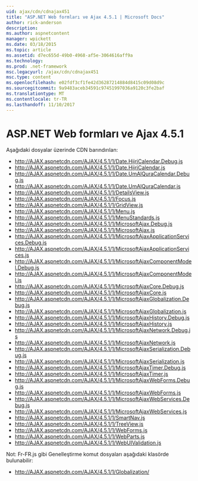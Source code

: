 ```yaml
---
uid: ajax/cdn/cdnajax451
title: "ASP.NET Web formları ve Ajax 4.5.1 | Microsoft Docs"
author: rick-anderson
description: 
ms.author: aspnetcontent
manager: wpickett
ms.date: 03/18/2015
ms.topic: article
ms.assetid: d7ec655d-49b0-4968-af5e-3064616aff9a
ms.technology: 
ms.prod: .net-framework
msc.legacyurl: /ajax/cdn/cdnajax451
msc.type: content
ms.openlocfilehash: e02fdf3cf1fe42d36287214884d8415c09d08d9c
ms.sourcegitcommit: 9a9483aceb34591c97451997036a9120c3fe2baf
ms.translationtype: MT
ms.contentlocale: tr-TR
ms.lasthandoff: 11/10/2017
---
```

<a name="aspnet-web-forms-and-ajax-451"></a>ASP.NET Web formları ve Ajax 4.5.1
====================
Aşağıdaki dosyalar üzerinde CDN barındırılan:

- http://AJAX.aspnetcdn.com/AJAX/4.5.1/1/Date.HijriCalendar.Debug.js
- http://AJAX.aspnetcdn.com/AJAX/4.5.1/1/Date.HijriCalendar.js
- http://AJAX.aspnetcdn.com/AJAX/4.5.1/1/Date.UmAlQuraCalendar.Debug.js
- http://AJAX.aspnetcdn.com/AJAX/4.5.1/1/Date.UmAlQuraCalendar.js
- http://AJAX.aspnetcdn.com/AJAX/4.5.1/1/DetailsView.js
- http://AJAX.aspnetcdn.com/AJAX/4.5.1/1/Focus.js
- http://AJAX.aspnetcdn.com/AJAX/4.5.1/1/GridView.js
- http://AJAX.aspnetcdn.com/AJAX/4.5.1/1/Menu.js
- http://AJAX.aspnetcdn.com/AJAX/4.5.1/1/MenuStandards.js
- http://AJAX.aspnetcdn.com/AJAX/4.5.1/1/MicrosoftAjax.Debug.js
- http://AJAX.aspnetcdn.com/AJAX/4.5.1/1/MicrosoftAjax.js
- http://AJAX.aspnetcdn.com/AJAX/4.5.1/1/MicrosoftAjaxApplicationServices.Debug.js
- http://AJAX.aspnetcdn.com/AJAX/4.5.1/1/MicrosoftAjaxApplicationServices.js
- http://AJAX.aspnetcdn.com/AJAX/4.5.1/1/MicrosoftAjaxComponentModel.Debug.js
- http://AJAX.aspnetcdn.com/AJAX/4.5.1/1/MicrosoftAjaxComponentModel.js
- http://AJAX.aspnetcdn.com/AJAX/4.5.1/1/MicrosoftAjaxCore.Debug.js
- http://AJAX.aspnetcdn.com/AJAX/4.5.1/1/MicrosoftAjaxCore.js
- http://AJAX.aspnetcdn.com/AJAX/4.5.1/1/MicrosoftAjaxGlobalization.Debug.js
- http://AJAX.aspnetcdn.com/AJAX/4.5.1/1/MicrosoftAjaxGlobalization.js
- http://AJAX.aspnetcdn.com/AJAX/4.5.1/1/MicrosoftAjaxHistory.Debug.js
- http://AJAX.aspnetcdn.com/AJAX/4.5.1/1/MicrosoftAjaxHistory.js
- http://AJAX.aspnetcdn.com/AJAX/4.5.1/1/MicrosoftAjaxNetwork.Debug.js
- http://AJAX.aspnetcdn.com/AJAX/4.5.1/1/MicrosoftAjaxNetwork.js
- http://AJAX.aspnetcdn.com/AJAX/4.5.1/1/MicrosoftAjaxSerialization.Debug.js
- http://AJAX.aspnetcdn.com/AJAX/4.5.1/1/MicrosoftAjaxSerialization.js
- http://AJAX.aspnetcdn.com/AJAX/4.5.1/1/MicrosoftAjaxTimer.Debug.js
- http://AJAX.aspnetcdn.com/AJAX/4.5.1/1/MicrosoftAjaxTimer.js
- http://AJAX.aspnetcdn.com/AJAX/4.5.1/1/MicrosoftAjaxWebForms.Debug.js
- http://AJAX.aspnetcdn.com/AJAX/4.5.1/1/MicrosoftAjaxWebForms.js
- http://AJAX.aspnetcdn.com/AJAX/4.5.1/1/MicrosoftAjaxWebServices.Debug.js
- http://AJAX.aspnetcdn.com/AJAX/4.5.1/1/MicrosoftAjaxWebServices.js
- http://AJAX.aspnetcdn.com/AJAX/4.5.1/1/SmartNav.js
- http://AJAX.aspnetcdn.com/AJAX/4.5.1/1/TreeView.js
- http://AJAX.aspnetcdn.com/AJAX/4.5.1/1/WebForms.js
- http://AJAX.aspnetcdn.com/AJAX/4.5.1/1/WebParts.js
- http://AJAX.aspnetcdn.com/AJAX/4.5.1/1/WebUIValidation.js

Not: Fr-FR.js gibi Genelleştirme komut dosyaları aşağıdaki klasörde bulunabilir:

- http://AJAX.aspnetcdn.com/AJAX/4.5.1/1/Globalization/
